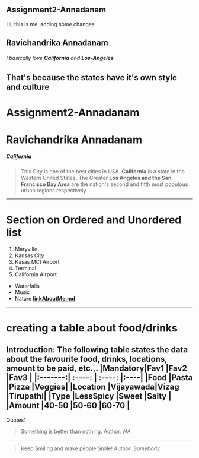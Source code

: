 ## Assignment2-Annadanam
Hi, this is me, adding some changes
## Ravichandrika Annadanam
###### I basically love **California** and **Los-Angeles**
That's because **the states have it's own style and culture** 
---
# Assignment2-Annadanam
# Ravichandrika Annadanam
##### California 
>This City is one of the best cities in USA. **California** is a state in the Western United States.  The Greater **Los Angeles and the San Francisco Bay Area** are the nation's second and fifth most populous urban regions respectively. 
***
# Section on Ordered and Unordered list
1. Maryville 
2. Kansas City
 1. Kasas MCI Airport
 2. Terminal
3. California Airport 
* Waterfalls
* Music
* Nature 
**[linkAboutMe.md](AboutMe.md)**
---
# creating a table about food/drinks

Introduction:
The following table states the data about the favourite food, drinks, locations, amount to be paid, etc.,.
|Mandatory|Fav1      |Fav2    |Fav3 |
|:-------:| :----:   | :----: |:----|
|Food     |Pasta     |Pizza   |Veggies|
|Location |Vijayawada|Vizag   |Tirupathi|
|Type     |LessSpicy |Sweet   |Salty |
|Amount   |40-50     |50-60   |60-70 |
---
Quotes1
>Something is better than nothing.
>Author: *NA*
---
>Keep Smiling and make people Smile!
>Author: *Somebody*
